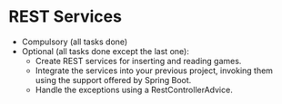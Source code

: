 # REST Services

- Compulsory (all tasks done)
- Optional (all tasks done except the last one):
  - Create REST services for inserting and reading games.
  - Integrate the services into your previous project, invoking them using the support offered by Spring Boot.
  - Handle the exceptions using a RestControllerAdvice.
